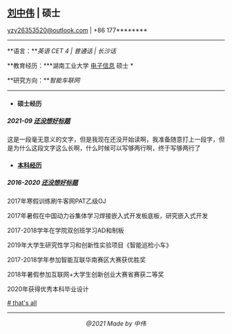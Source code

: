 
## [刘中伟](https://github.com/yzy26353520) | 硕士
yzy26353520@outlook.com | +86 177********

---  
**语言：***英语 CET 4 | 普通话 | 长沙话* 
   
 **教育经历：***湖南工业大学 [电子信息](http://traffic.hut.edu.cn/) 硕士  *  
 
 **研究方向：***智能车联网*
 
----
- #### 硕士经历
##### 2021-09 [还没想好标题](网站)  
这是一段毫无意义的文字，但是我现在还没开始读啊，我准备随意打上一段字，但是为什么这段文字这么长啊，什么时候可以写够两行啊，终于写够两行了 

- #### [本科经历 ](about:blank)
##### 2016-2020 [还没想好标题](网站)

 2017年寒假训练刷牛客网PAT乙级OJ

 2017年暑假在中国动力谷集体学习焊接嵌入式开发板底板，研究嵌入式开发
 
 2017-2018学年在学院双创班学习AD和制板
 
 2019年大学生研究性学习和创新性实验项目《智能巡检小车》
 
 2017-2018学年参加智能互联华南赛区大赛获优胜奖
 
 2018年暑假参加互联网+大学生创新创业大赛省赛获二等奖
 
 2020年获得优秀本科毕业设计
  
[# that's all](about:blank)    

* * *
*<center>@2021 Made by 中伟</center>*
